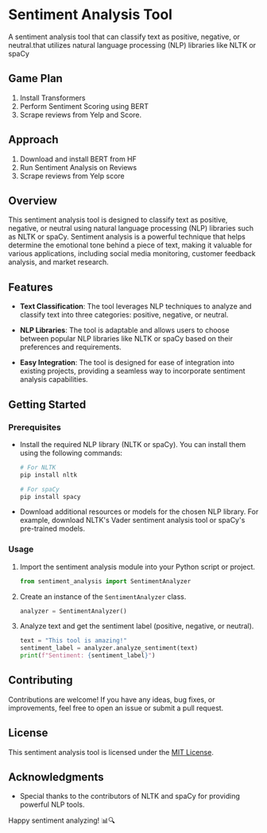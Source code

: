 # Sentiment Analysis Tool
A sentiment analysis tool that can classify text as positive, negative, or neutral.that utilizes natural language processing (NLP) libraries like NLTK or spaCy

##  Game Plan
1. Install Transformers
2. Perform Sentiment Scoring using BERT
3. Scrape reviews from Yelp and Score.

## Approach
1. Download and install BERT from HF
2. Run Sentiment Analysis on Reviews
3. Scrape reviews from Yelp score

## Overview

This sentiment analysis tool is designed to classify text as positive, negative, or neutral using natural language processing (NLP) libraries such as NLTK or spaCy. Sentiment analysis is a powerful technique that helps determine the emotional tone behind a piece of text, making it valuable for various applications, including social media monitoring, customer feedback analysis, and market research.

## Features

- **Text Classification**: The tool leverages NLP techniques to analyze and classify text into three categories: positive, negative, or neutral.

- **NLP Libraries**: The tool is adaptable and allows users to choose between popular NLP libraries like NLTK or spaCy based on their preferences and requirements.

- **Easy Integration**: The tool is designed for ease of integration into existing projects, providing a seamless way to incorporate sentiment analysis capabilities.

## Getting Started

### Prerequisites

- Install the required NLP library (NLTK or spaCy). You can install them using the following commands:
  ```bash
  # For NLTK
  pip install nltk
  
  # For spaCy
  pip install spacy
  ```

- Download additional resources or models for the chosen NLP library. For example, download NLTK's Vader sentiment analysis tool or spaCy's pre-trained models.

### Usage

1. Import the sentiment analysis module into your Python script or project.
   ```python
   from sentiment_analysis import SentimentAnalyzer
   ```

2. Create an instance of the `SentimentAnalyzer` class.
   ```python
   analyzer = SentimentAnalyzer()
   ```

3. Analyze text and get the sentiment label (positive, negative, or neutral).
   ```python
   text = "This tool is amazing!"
   sentiment_label = analyzer.analyze_sentiment(text)
   print(f"Sentiment: {sentiment_label}")
   ```

## Contributing

Contributions are welcome! If you have any ideas, bug fixes, or improvements, feel free to open an issue or submit a pull request.

## License

This sentiment analysis tool is licensed under the [MIT License](LICENSE).

## Acknowledgments

- Special thanks to the contributors of NLTK and spaCy for providing powerful NLP tools.

Happy sentiment analyzing! 📊🔍
